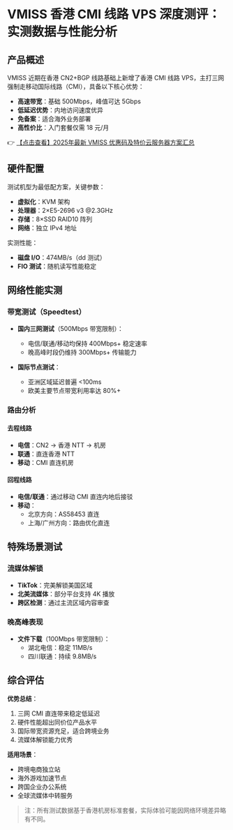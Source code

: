 # VMISS 香港 CMI 线路 VPS 深度测评：实测数据与性能分析

## 产品概述
VMISS 近期在香港 CN2+BGP 线路基础上新增了香港 CMI 线路 VPS，主打三网强制走移动国际线路（CMI），具备以下核心优势：
- **高速带宽**：基础 500Mbps，峰值可达 5Gbps
- **低延迟优势**：内地访问速度优异
- **免备案**：适合海外业务部署
- **高性价比**：入门套餐仅需 18 元/月

👉 [【点击查看】2025年最新 VMISS 优惠码及特价云服务器方案汇总](https://bit.ly/Vmiss)

## 硬件配置
测试机型为最低配方案，关键参数：
- **虚拟化**：KVM 架构
- **处理器**：2×E5-2696 v3 @2.3GHz
- **存储**：8×SSD RAID10 阵列
- **网络**：独立 IPv4 地址

实测性能：
- **磁盘 I/O**：474MB/s（dd 测试）
- **FIO 测试**：随机读写性能稳定

## 网络性能实测
### 带宽测试（Speedtest）
- **国内三网测试**（500Mbps 带宽限制）：
  - 电信/联通/移动均保持 400Mbps+ 稳定速率
  - 晚高峰时段仍维持 300Mbps+ 传输能力

- **国际节点测试**：
  - 亚洲区域延迟普遍 <100ms
  - 欧美主要节点带宽利用率达 80%+

### 路由分析
#### 去程线路
- **电信**：CN2 → 香港 NTT → 机房
- **联通**：直连香港 NTT
- **移动**：CMI 直连机房

#### 回程线路
- **电信/联通**：通过移动 CMI 直连内地后接驳
- **移动**：
  - 北京方向：AS58453 直连
  - 上海/广州方向：路由优化直连

## 特殊场景测试
### 流媒体解锁
- **TikTok**：完美解锁美国区域
- **北美流媒体**：部分平台支持 4K 播放
- **跨区检测**：通过主流区域内容审查

### 晚高峰表现
- **文件下载**（100Mbps 带宽限制）：
  - 湖北电信：稳定 11MB/s
  - 四川联通：持续 9.8MB/s

## 综合评估
**优势总结**：
1. 三网 CMI 直连带来稳定低延迟
2. 硬件性能超出同价位产品水平
3. 国际带宽资源充足，适合跨境业务
4. 流媒体解锁能力优秀

**适用场景**：
- 跨境电商独立站
- 海外游戏加速节点
- 跨国企业办公系统
- 全球流媒体中转服务

> 注：所有测试数据基于香港机房标准套餐，实际体验可能因网络环境差异略有不同。